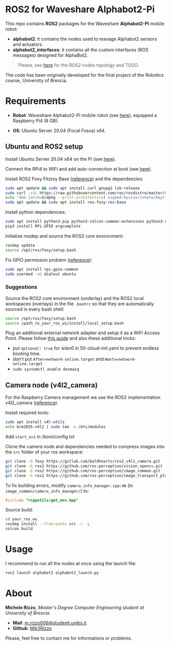 # ROS2 for Waveshare Alphabot2-Pi

This repo contains **ROS2** packages for the Waveshare **Alphabot2-Pi** mobile robot:
- **alphabot2**: it contains the nodes used to manage Alphabot2 sensors and actuators.
- **alphabot2_interfaces**: it contains all the custom interfaces (ROS messages) designed for AlphaBot2.

> Please, see [here](ros2-topology.md) for the ROS2 nodes topology and TODO.



The code has been originally developed for the final project of the Robotics course, University of Brescia.


# Requirements

- **Robot**: Waveshare Alphabot2-Pi mobile robot (see [here](https://www.waveshare.com/wiki/AlphaBot2-Pi)), equipped 
a Raspberry Pi4 (8 GB).

- **OS**: Ubuntu Server 20.04 (Focal Fossa) x64.


## Ubuntu and ROS2 setup

Install Ubuntu Server 20.04 x64 on the Pi (see [here](https://ubuntu.com/download/raspberry-pi)).

Connect the RPi4 to WiFi and add auto-connection at boot (see [here](https://www.linuxbabe.com/ubuntu/connect-to-wi-fi-from-terminal-on-ubuntu-18-04-19-04-with-wpa-supplicant)).

Install ROS2 Foxy Fitzroy Base ([reference](https://docs.ros.org/en/foxy/Installation/Ubuntu-Install-Debians.html)) and 
the dependencies:
``` bash
sudo apt update && sudo apt install curl gnupg2 lsb-release
sudo curl -sSL https://raw.githubusercontent.com/ros/rosdistro/master/ros.key  -o /usr/share/keyrings/ros-archive-keyring.gpg
echo "deb [arch=$(dpkg --print-architecture) signed-by=/usr/share/keyrings/ros-archive-keyring.gpg] http://packages.ros.org/ros2/ubuntu $(source /etc/os-release && echo $UBUNTU_CODENAME) main" | sudo tee /etc/apt/sources.list.d/ros2.list > /dev/null
sudo apt update && sudo apt install ros-foxy-ros-base
```

Install python dependencies:
``` bash
sudo apt install python3-pip python3-colcon-common-extensions python3-rosdep2
pip3 install RPi.GPIO argcomplete
```

Initialize rosdep and source the ROS2 core environment:
``` bash
rosdep update
source /opt/ros/foxy/setup.bash
```

Fix GPiO permission problem ([reference](https://github.com/gpiozero/gpiozero/issues/837)):
``` bash
sudo apt install rpi.gpio-common
sudo usermod -aG dialout ubuntu
```

### Suggestions

Source the ROS2 core environment (underlay) and the ROS2 local workspaces (overlays) in the file ```.bashrc``` so that
they are automatically sourced in every bash shell:
``` bash
source /opt/ros/foxy/setup.bash
source /path_to_your_ros_ws/install/local_setup.bash
```

Plug an additional external network adapter and setup it as a WiFi Access Point.
Please follow [this guide](https://gist.github.com/ExtremeGTX/ea1d1c12dde8261b263ab2fead983dc8) and also these additional tricks:
- put ```optional: true``` for wlan0 in 50-cloud-init.yaml to prevent endless booting time.
- don't put ```After=network-online.target``` and ```Wants=network-online.target```
- ```sudo systemctl enable dnsmasq```


## Camera node (v4l2_camera)

For the Raspberry Camera management we use the ROS2 implementation v4l2_camera ([reference](https://index.ros.org/r/v4l2_camera/)).

Install required tools:

``` bash
sudo apt install v4l-utils
echo bcm2835-v4l2 | sudo tee -a /etc/modules
```

Add ```start_x=1``` in /boot/config.txt

Clone the camera node and dependencies needed to compress images into the ```src``` folder of your ros workspace:
``` bash
git clone -b foxy https://gitlab.com/boldhearts/ros2_v4l2_camera.git
git clone -b ros2 https://github.com/ros-perception/vision_opencv.git
git clone -b ros2 https://github.com/ros-perception/image_common.git                  
git clone -b ros2 https://github.com/ros-perception/image_transport_plugins.git 
```

To fix building errors, modify ```camera_info_manager.cpp:46``` (in ```image_common/camera_info_manager/```) to:
``` cpp
#include "rcpputils/get_env.hpp"
```

Source build:
``` bash
cd your_ros_ws
rosdep install --from-paths src -r -y
colcon build
```
# Usage

I recommend to run all the nodes at once using the launch file:
``` bash
ros2 launch alphabot2 alphabot2_launch.py
```

# About
**Michele Rizzo**, *Master's Degree Computer Engineering student at University of Brescia*.
- **Mail**: [m.rizzo006@studenti.unibs.it](mailto:m.rizzo006@studenti.unibs.it).
- **Github**: [Mik3Rizzo](https://github.com/Mik3Rizzo/)

Please, feel free to contact me for informations or problems.


